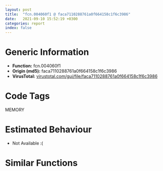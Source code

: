 ```yaml
---
layout: post
title:  "fcn.004060f1 @ faca7110288761a0f664158c1f6c3986"
date:   2021-09-10 15:52:19 +0300
categories: report
index: false
---
```


# Generic Information
- **Function:** fcn.004060f1
- **Origin (md5):** faca7110288761a0f664158c1f6c3986
- **VirusTotal:** [virustotal.com/gui/file/faca7110288761a0f664158c1f6c3986][virustotal_ref]

# Code Tags
<span class="tag" id="MEMORY">MEMORY</span>


# Estimated Behaviour
<ul><li class="bhv-desc" id="na">Not Available :(</li></ul>

# Similar Functions
<script type="text/javascript" src="https://www.gstatic.com/charts/loader.js"></script>
<script type="text/javascript">

    google.charts.load('current', {'packages':['corechart']});
    google.charts.setOnLoadCallback(drawChart);

    function drawChart() {
    var data = new google.visualization.DataTable();
        data.addColumn('number', 'X');
        data.addColumn('number', 'Y');
        data.addColumn({type: 'string', role: 'tooltip', 'p': {'html': true}});
        data.addColumn({'type': 'string', 'role': 'style'});
        
        data.addRows([
    [0, 0, '<b><a href="/report/fcn.004060f1@faca7110288761a0f664158c1f6c3986">fcn.004060f1</a><br>@faca7110288761a0f664158c1f6c3986</b><br>', 'point { fill-color: #e0440e; }'],

        ]);

    var options = {
        title: 'Similarity Plot',
        legend: 'none',
        colors: ['#dedbd9', '#e6693e', '#ec8f6e', '#f3b49f', '#f6c7b6'],
        tooltip: {isHtml: true, trigger: 'both'},
        explorer: {
        actions: ["dragToZoom", "rightClickToReset"],
        },
        chartArea: {
        width: '80%',
        height: '80%'
        },
        width: '100%',
        height: '100%'
    };

    var chart = new google.visualization.ScatterChart(document.getElementById('chart_div'));

    chart.draw(data, options);
    }
    
</script>


<div id="chart_div" style="width: 100%px; height: 100%;"></div>

# Disassembled Code
{% highlight nasm %}

push ebp
mov ebp, esp
sub esp, 0xd0
push edi
cmp dword[ebp-0x48], 0x161
jae off.b49
mov eax, dword[ebp-0x94]
cmp eax, dword[ebp-8]
jne off.b49
cmp dword[ebp-0x84], 0x21b
jb off.b49
mov dword[ebp-0x6c], 0x95d
cmp dword[ebp-0x20], 0x1bb
je off.b71
cmp dword[ebp-0x4c], 0
jb off.b71
mov dword[ebp-0x18], 0x19b
mov eax, dword[ebp-0xc]
cmp eax, dword[ebp-0x38]
jb off.b110
cmp dword[ebp-0x60], 0x3a0
jne off.b110
mov eax, dword[ebp-0x54]
cmp eax, dword[ebp-8]
jne off.b110
mov eax, 0x176
sub eax, dword[ebp-0x78]
mov dword[ebp-0x84], eax
and dword[ebp-0xd0], 0
push 6
pop ecx
xor eax, eax
lea edi, [ebp-0xcc]
rep stosd
push 0x84ecc3b
lea eax, [ebp-0xd0]
push eax
call dword[sym.imp.USER32.dll_CallMsgFilterW]
mov dword[ebp-0x1c], eax
mov eax, dword[ebp-0xc]
cmp eax, dword[ebp-0x70]
jne off.b183
cmp dword[ebp-0x60], 0x153
jne off.b183
mov eax, dword[ebp-0x3c]
cmp eax, dword[ebp-0x5c]
jne off.b183
mov dword[ebp-0x70], 0x165
mov eax, dword[ebp-0x4c]
add eax, 0x326
mov dword[ebp-0x28], eax
mov eax, dword[ebp-0x24]
sub eax, dword[ebp-0x30]
mov dword[ebp-8], eax
mov eax, dword[ebp-0x40]
or eax, 0x325
mov dword[ebp-0x4c], eax
mov eax, dword[ebp-0x7c]
mov ecx, dword[ebp-0x38]
lea eax, [ecx+eax-0x209]
mov dword[ebp-0x60], eax
lea eax, [ebp-0x44]
push eax
push 0xffffffffffffffff
call dword[sym.imp.KERNEL32.dll_GetCommModemStatus]
mov dword[ebp-0x44], eax
mov dword[ebp-0x14], 0x37d
mov eax, dword[ebp-0x64]
add eax, 0x263
mov dword[ebp-0x50], eax
push dword[ebp-0x88]
push dword[ebp-0x18]
push dword[ebp-0x58]
push dword[ebp-0x44]
push dword[ebp-0x58]
push dword[ebp-0x30]
push dword[ebp-0xc]
mov edx, dword[ebp-0x78]
mov ecx, dword[ebp-0x3c]
call fcn.00405d0e
mov dword[ebp-0x34], eax
and dword[ebp-0x10], 0
jmp off.b314
mov eax, dword[ebp-0x10]
inc eax
mov dword[ebp-0x10], eax
cmp dword[ebp-0x10], 2
jae off.b333
mov eax, dword[ebp-0x30]
sub eax, 0x2f8
mov dword[ebp-0x2c], eax
jmp off.b307
push 0xed34b7d
call dword[sym.imp.KERNEL32.dll_GetConsoleWindow]
push eax
call dword[sym.imp.USER32.dll_UnregisterHotKey]
mov dword[ebp-0xc], eax
lea eax, [ebp-0x24]
push eax
push dword[ebp-0xc]
push 0
push 0x6c73951
push str.ta60nNn6E3
push str.9Ir0h892I0rDece0t
call sub.WINSPOOL.DRV_GetPrinterDriverDirectoryW
mov dword[ebp-0x68], eax
mov eax, dword[ebp-0x38]
sub eax, dword[ebp-0x48]
mov dword[ebp-8], eax
mov eax, 0x216
sub eax, dword[ebp-0x18]
mov dword[ebp-0x54], eax
mov dword[ebp-0x10], 0x21e
cmp dword[ebp-0x38], 0
jne off.b443
cmp dword[ebp-0x1c], 0
je off.b443
cmp dword[ebp-0x68], 0xad
jb off.b443
mov eax, dword[ebp-0x14]
add eax, dword[ebp-0x78]
mov dword[ebp-0x44], eax
call dword[sym.imp.USER32.dll_GetMenuCheckMarkDimensions]
mov dword[ebp-0x30], eax
cmp dword[ebp-0x18], 0x23c
jb off.b480
mov eax, dword[ebp-0x18]
cmp eax, dword[ebp-0x20]
jne off.b480
mov eax, dword[ebp-0x18]
add eax, 0xe1
mov dword[ebp-0x38], eax
mov eax, dword[ebp-0x34]
sub eax, dword[ebp-0x3c]
add eax, dword[ebp-0x40]
mov dword[ebp-0x18], eax
push dword[ebp-0x5c]
push dword[ebp-0x70]
push dword[ebp-0x6c]
push dword[ebp-0x10]
push dword[ebp-0x28]
mov edx, dword[ebp-0x38]
mov ecx, dword[ebp-0x14]
call fcn.00405e56
mov dword[ebp-0x18], eax
push 0x40
push 0x3000
push 0x1ae41c
push 0
call dword[sym.imp.KERNEL32.dll_VirtualAlloc]
mov dword[ebp-0x9c], eax
push dword[ebp-0x1c]
push dword[ebp-0x10]
push dword[ebp-0x80]
push dword[ebp-0x90]
push dword[ebp-0x88]
push dword[ebp-0x2c]
push dword[ebp-0x8c]
push dword[ebp-0x6c]
mov edx, dword[ebp-0x74]
mov ecx, dword[ebp-0x7c]
call fcn.00405c8d
mov dword[ebp-0x48], eax
mov eax, dword[ebp-0x50]
sub eax, dword[ebp-8]
sub eax, dword[ebp-0x34]
mov dword[ebp-0x20], eax
push dword[ebp-0x1c]
call sub.USER32.dll_DdeGetLastError
mov dword[ebp-0x14], eax
mov eax, 0x60f
sub eax, dword[ebp-0x40]
mov dword[ebp-0x44], eax
mov eax, dword[ebp-0x84]
sub eax, 0x417
mov dword[ebp-0x1c], eax
mov eax, dword[ebp-0x24]
cmp eax, dword[ebp-0x14]
jne off.b659
cmp dword[ebp-0x28], 0x19c
jne off.b665
cmp dword[ebp-0x70], 0
je off.b683
mov eax, dword[ebp-0x94]
sub eax, dword[ebp-0x8c]
sub eax, dword[ebp-0x2c]
mov dword[ebp-0x68], eax
mov eax, dword[ebp-0x30]
mov dword[ebp-0x5c], eax
mov dword[ebp-0x1c], 0x814
mov eax, dword[ebp-0x4c]
sub eax, dword[ebp-0x14]
sub eax, dword[ebp-0x5c]
mov dword[ebp-0x68], eax
mov eax, dword[ebp-0x90]
add eax, dword[ebp-0x3c]
mov dword[ebp-0x2c], eax
mov eax, dword[ebp-0x68]
cmp eax, dword[ebp-0x24]
jbe off.b751
cmp dword[ebp-0x68], 0x28b
jne off.b751
mov eax, dword[ebp-0x10]
add eax, 0xc5
sub eax, dword[ebp-0x74]
mov dword[ebp-0x1c], eax
mov eax, dword[ebp-0x2c]
cmp eax, dword[ebp-0x7c]
je off.b784
mov eax, dword[ebp-0x10]
cmp eax, dword[ebp-0x64]
jae off.b784
mov eax, dword[ebp-0x84]
add eax, 0x37d
mov dword[ebp-0x94], eax
mov eax, dword[ebp-0x34]
sub eax, dword[ebp-0xc]
mov dword[ebp-0x50], eax
mov eax, dword[ebp-0x9c]
add eax, 0xd4000
mov dword[ebp-0x9c], eax
mov eax, dword[ebp-0x24]
cmp eax, dword[ebp-0x3c]
je off.b841
cmp dword[ebp-0x1c], 0x2c4
je off.b841
mov eax, dword[ebp-0x80]
sub eax, dword[ebp-0x64]
add eax, 0x2dc
mov dword[ebp-0x2c], eax
mov eax, dword[ebp-0x2c]
cmp eax, dword[ebp-0x10]
jb off.b869
cmp dword[ebp-0x3c], 0x84
jb off.b876
mov eax, dword[ebp-0x8c]
cmp eax, dword[ebp-0x50]
ja off.b876
mov dword[ebp-0x14], 0xfffffde5
mov eax, 0x3d4
sub eax, dword[ebp-0x70]
add eax, dword[ebp-0x30]
mov dword[ebp-0x1c], eax
mov eax, 0x1e3
sub eax, dword[ebp-0x7c]
add eax, dword[ebp-0x3c]
mov dword[ebp-0x64], eax
mov dword[ebp-0xac], 0x4d8578
cmp dword[ebp-0x84], 0x325
jb off.b935
cmp dword[ebp-0x34], 0xc1
jae off.b946
mov eax, dword[ebp-0x58]
add eax, 0x368
mov dword[ebp-0x48], eax
mov eax, dword[ebp-0xc]
add eax, 0x89
mov dword[ebp-0x88], eax
cmp dword[ebp-0x7c], 0x6a
jne off.b986
cmp dword[ebp-0x50], 0x200
jae off.b986
mov eax, dword[ebp-0x64]
sub eax, 0x103
mov dword[ebp-0x38], eax
and dword[ebp-4], 0
mov eax, dword[ebp-0x54]
sub eax, dword[ebp-0x60]
mov dword[ebp-0x64], eax
cmp dword[ebp-0x74], 0x1fa
jb off.b1017
cmp dword[ebp-0x58], 0x18a
je off.b1025
mov eax, dword[ebp-0x48]
cmp eax, dword[ebp-0x10]
je off.b1039
mov eax, dword[ebp-0x60]
sub eax, 0xa4
sub eax, dword[ebp-0x40]
mov dword[ebp-0x78], eax
mov eax, dword[ebp-0x2c]
sub eax, 0x2b8
sub eax, dword[ebp-0x2c]
mov dword[ebp-0x38], eax
mov eax, dword[ebp-0x14]
add eax, 0x19a
mov dword[ebp-0x54], eax
mov dword[ebp-0x18], 0x247
mov eax, dword[ebp-0x40]
add eax, 0x3f1
mov dword[ebp-0x44], eax
mov dword[ebp-0xa4], 0x2da156ff
mov eax, dword[ebp-0x60]
add eax, 0x377
sub eax, dword[ebp-0x58]
mov dword[ebp-0x6c], eax
mov dword[ebp-0x98], 0xf5c289cc
mov eax, dword[ebp-0x10]
add eax, 0x110
mov dword[ebp-0x14], eax
mov eax, dword[ebp-0x40]
sub eax, 0x1e5
mov dword[ebp-0x6c], eax
mov dword[ebp-0xa0], 0xa49fd9c0
cmp dword[ebp-0x20], 0
jae off.b1181
cmp dword[ebp-8], 0x164
jbe off.b1181
cmp dword[ebp-0x40], 0x33d
je off.b1181
mov eax, dword[ebp-0x30]
sub eax, dword[ebp-0x6c]
mov dword[ebp-0x34], eax
mov eax, dword[ebp-0x30]
cmp eax, dword[ebp-0x24]
jne off.b1201
cmp dword[ebp-0x94], 0x3cc
je off.b1213
mov eax, dword[ebp-0xc]
sub eax, dword[ebp-0x1c]
sub eax, dword[ebp-0x3c]
mov dword[ebp-0x24], eax
mov dword[ebp-0xa8], 0x666420d1
mov eax, dword[ebp-0x1c]
or eax, 0x28a
mov dword[ebp-0x10], eax
mov dword[ebp-0x30], 0x4ba
mov dword[ebp-0x80], 0x35f
and dword[ebp-4], 0
cmp dword[ebp-4], 0xa738
jae off.b3215
mov eax, dword[ebp-0x18]
cmp eax, dword[ebp-0x40]
jbe off.b1289
mov eax, dword[ebp-0x34]
cmp eax, dword[ebp-0x48]
je off.b1298
mov eax, dword[ebp-0x14]
cmp eax, dword[ebp-0x4c]
jae off.b1298
mov eax, dword[ebp-0x4c]
sub eax, dword[ebp-0x50]
mov dword[ebp-0x6c], eax
cmp dword[ebp-0x34], 0x2f8
jae off.b1316
cmp dword[ebp-0x60], 0x2c7
jbe off.b1327
mov eax, 0xfffffe4a
sub eax, dword[ebp-0x18]
mov dword[ebp-0x2c], eax
mov eax, dword[ebp-0xa4]
xor eax, dword[ebp-0x98]
mov dword[ebp-0xa4], eax
mov eax, dword[ebp-8]
add eax, dword[ebp-0x7c]
mov dword[ebp-0x78], eax
mov eax, dword[ebp-0x64]
sub eax, dword[ebp-0x2c]
mov dword[ebp-0x10], eax
mov eax, dword[ebp-0x98]
add eax, dword[ebp-0xa0]
mov dword[ebp-0x98], eax
mov eax, dword[ebp-0x30]
add eax, 0x3c7
mov dword[ebp-0x3c], eax
mov eax, dword[ebp-0x2c]
add eax, 0x17b
mov dword[ebp-0x34], eax
mov eax, dword[ebp-0xa0]
xor eax, dword[ebp-0xa8]
mov dword[ebp-0xa0], eax
mov eax, dword[ebp-0x38]
cmp eax, dword[ebp-8]
jae off.b1456
cmp dword[ebp-0x10], 0x2e4
je off.b1456
cmp dword[ebp-0x24], 0x131
jae off.b1456
mov dword[ebp-0x28], 0x503
jmp off.b1470
mov eax, dword[ebp-0x24]
sub eax, dword[ebp-0x70]
sub eax, 0x3a3
mov dword[ebp-0x40], eax
mov eax, dword[ebp-0xa8]
xor eax, dword[ebp-0xa0]
mov dword[ebp-0xa8], eax
mov eax, dword[ebp-0x80]
add eax, 0x380
mov dword[ebp-0x8c], eax
mov eax, dword[ebp-0x24]
cmp eax, dword[ebp-0x1c]
je off.b1527
cmp dword[ebp-0x80], 0x373
je off.b1527
mov eax, dword[ebp-0x60]
cmp eax, dword[ebp-0x1c]
je off.b1538
mov eax, dword[ebp-0x2c]
sub eax, 0x4d1
mov dword[ebp-0x7c], eax
mov eax, dword[ebp-0x98]
add eax, dword[ebp-0xa4]
mov dword[ebp-0x98], eax
mov eax, dword[ebp-0x20]
cmp eax, dword[ebp-0x28]
je off.b1581
mov eax, dword[ebp-0x10]
cmp eax, dword[ebp-0x3c]
je off.b1595
cmp dword[ebp-0x5c], 0x325
jne off.b1595
mov eax, dword[ebp-0x30]
sub eax, 0x375
sub eax, dword[ebp-0x20]
mov dword[ebp-0x2c], eax
cmp dword[ebp-0x28], 0
jne off.b1624
cmp dword[ebp-0x58], 0x238
je off.b1624
mov eax, dword[ebp-8]
add eax, 0xd9
sub eax, dword[ebp-0x18]
mov dword[ebp-0x58], eax
mov dword[ebp-0x84], 0x5dd
mov eax, dword[ebp-0x9c]
add eax, dword[ebp-4]
mov dword[ebp-0xb0], eax
cmp dword[ebp-0x2c], 0x1ab
je off.b1666
mov eax, dword[ebp-0x54]
cmp eax, dword[ebp-0x74]
jne off.b1677
mov eax, dword[ebp-0x6c]
sub eax, 0x289
mov dword[ebp-0x30], eax
mov dword[ebp-0x54], 0x386
mov eax, dword[ebp-0x38]
add eax, dword[ebp-0x14]
add eax, dword[ebp-0x30]
mov dword[ebp-0x5c], eax
mov eax, 0x1af
sub eax, dword[ebp-0x40]
sub eax, dword[ebp-0x4c]
mov dword[ebp-0xc], eax
mov eax, dword[ebp-0xac]
add eax, dword[ebp-4]
mov dword[ebp-0xb4], eax
cmp dword[ebp-0x64], 0x378
je off.b1742
mov eax, dword[ebp-0x58]
cmp eax, dword[ebp-0x2c]
jne off.b1750
mov eax, dword[ebp-0x24]
cmp eax, dword[ebp-0xc]
jae off.b1757
mov dword[ebp-0x3c], 0x345
mov eax, dword[ebp-0x5c]
cmp eax, dword[ebp-0x7c]
jae off.b1785
cmp dword[ebp-0x84], 0x313
jae off.b1796
mov eax, dword[ebp-0x38]
cmp eax, dword[ebp-0x80]
jae off.b1796
mov eax, 0x9d
sub eax, dword[ebp-0x34]
mov dword[ebp-0x28], eax
mov eax, dword[ebp-0xb4]
mov eax, dword[eax]
xor eax, dword[ebp-0xa4]
mov ecx, dword[ebp-0xb0]
mov dword[ecx], eax
mov eax, dword[ebp-0x38]
add eax, 0x25c
mov dword[ebp-0x80], eax
cmp dword[ebp-0x38], 0x17a
jne off.b1859
cmp dword[ebp-0x68], 0x11f
jb off.b1859
cmp dword[ebp-0x84], 0x1b5
jne off.b1866
mov dword[ebp-0x7c], 0xa0
mov eax, dword[ebp-0x38]
add eax, 0x2c8
mov dword[ebp-0x74], eax
and dword[ebp-0x20], 0
jmp off.b1890
mov eax, dword[ebp-0x20]
inc eax
mov dword[ebp-0x20], eax
cmp dword[ebp-0x20], 1
jae off.b1912
mov eax, dword[ebp-0x88]
sub eax, 0x16e
mov dword[ebp-0x3c], eax
jmp off.b1883
mov eax, dword[ebp-0x14]
sub eax, dword[ebp-0x18]
add eax, 0x293
mov dword[ebp-0x44], eax
mov eax, dword[ebp-0x28]
add eax, dword[ebp-0x3c]
mov dword[ebp-0x18], eax
mov eax, dword[ebp-0x3c]
sub eax, 0x2dd
mov dword[ebp-0x40], eax
mov dword[ebp-0x28], 0x142
mov eax, dword[ebp-0x14]
mov ecx, dword[ebp-0x74]
lea eax, [ecx+eax+0xc9]
mov dword[ebp-0x18], eax
mov eax, dword[ebp-4]
sub eax, 0xc7c0b
mov dword[ebp-4], eax
mov eax, 0x2b9
sub eax, dword[ebp-0x20]
mov dword[ebp-0x74], eax
mov eax, dword[ebp-0x70]
cmp eax, dword[ebp-0x60]
jb off.b2016
mov eax, dword[ebp-8]
cmp eax, dword[ebp-0x48]
jne off.b2016
cmp dword[ebp-0x34], 0x3e1
jne off.b2023
mov dword[ebp-0x50], 0xffffff52
mov eax, 0x3cd
sub eax, dword[ebp-0x84]
mov dword[ebp-0x24], eax
and dword[ebp-8], 0
jmp off.b2050
mov eax, dword[ebp-8]
inc eax
mov dword[ebp-8], eax
cmp dword[ebp-8], 2
jae off.b2067
push 0x39
pop eax
sub eax, dword[ebp-0x44]
mov dword[ebp-0x2c], eax
jmp off.b2043
mov eax, dword[ebp-0x90]
cmp eax, dword[ebp-0xc]
jae off.b2098
cmp dword[ebp-0xc], 0xf0
je off.b2098
mov eax, dword[ebp-0x5c]
add eax, 0x3b1
mov dword[ebp-0x1c], eax
cmp dword[ebp-0x54], 0x305
jne off.b2113
cmp dword[ebp-0x30], 0
jbe off.b2123
mov dword[ebp-0x84], 0xffffff85
mov eax, 0xf1
sub eax, dword[ebp-0x50]
sub eax, 0x2a3
mov dword[ebp-0x18], eax
mov eax, dword[ebp-4]
add eax, 0x141d6
mov dword[ebp-4], eax
mov eax, dword[ebp-0x34]
add eax, dword[ebp-0x44]
mov dword[ebp-0x4c], eax
and dword[ebp-0x48], 0
jmp off.b2172
mov eax, dword[ebp-0x48]
inc eax
mov dword[ebp-0x48], eax
cmp dword[ebp-0x48], 1
jae off.b2189
mov eax, dword[ebp-0x54]
sub eax, dword[ebp-0x50]
mov dword[ebp-0x40], eax
jmp off.b2165
mov dword[ebp-0x58], 0xfffffeda
mov dword[ebp-0x1c], 0x131
mov eax, dword[ebp-0x50]
add eax, 0x1b4
mov dword[ebp-0x44], eax
mov eax, dword[ebp-0x24]
add eax, 0x248
mov dword[ebp-0x78], eax
mov eax, dword[ebp-0x68]
cmp eax, dword[ebp-0x90]
je off.b2253
mov eax, dword[ebp-0x78]
cmp eax, dword[ebp-0x40]
jne off.b2253
cmp dword[ebp-0x10], 0x86
jne off.b2269
mov eax, dword[ebp-0x68]
mov ecx, dword[ebp-0x1c]
lea eax, [ecx+eax-0x153]
mov dword[ebp-8], eax
mov eax, dword[ebp-4]
sub eax, 0x79f83
mov dword[ebp-4], eax
cmp dword[ebp-0x70], 0
ja off.b2306
cmp dword[ebp-0x80], 0x357
je off.b2306
mov eax, dword[ebp-0x44]
cmp eax, dword[ebp-0x90]
jne off.b2315
mov eax, dword[ebp-0x20]
add eax, dword[ebp-0x48]
mov dword[ebp-0x5c], eax
mov eax, 0x89
sub eax, dword[ebp-0x88]
add eax, 0x3c5
mov dword[ebp-8], eax
mov eax, dword[ebp-0x7c]
cmp eax, dword[ebp-0x54]
jb off.b2370
cmp dword[ebp-0x28], 0x1d3
jne off.b2370
mov eax, dword[ebp-0x58]
cmp eax, dword[ebp-0x30]
jne off.b2370
mov eax, 0x3ef
sub eax, dword[ebp-0x18]
mov dword[ebp-0x5c], eax
mov eax, dword[ebp-0x48]
add eax, dword[ebp-0x18]
sub eax, dword[ebp-0x3c]
mov dword[ebp-0xc], eax
mov eax, dword[ebp-0x64]
sub eax, dword[ebp-0x60]
sub eax, dword[ebp-0x74]
mov dword[ebp-0x54], eax
mov eax, dword[ebp-0x28]
sub eax, dword[ebp-0x50]
mov dword[ebp-0x6c], eax
mov dword[ebp-0x28], 0xfffffdec
mov eax, dword[ebp-4]
add eax, 0x7ee01
mov dword[ebp-4], eax
mov dword[ebp-0x34], 0x658
cmp dword[ebp-0x28], 0x2e8
jae off.b2464
mov eax, dword[ebp-0xc]
cmp eax, dword[ebp-0x30]
jbe off.b2464
mov eax, 0x3ca
sub eax, dword[ebp-0x90]
sub eax, 0x32e
mov dword[ebp-0x4c], eax
mov eax, dword[ebp-0x48]
add eax, 0x3c9
mov dword[ebp-0x80], eax
mov eax, dword[ebp-0x2c]
add eax, 0x85
mov dword[ebp-0x14], eax
mov eax, dword[ebp-0x14]
sub eax, dword[ebp-0x10]
mov dword[ebp-0x1c], eax
mov eax, dword[ebp-0x58]
sub eax, 0x2b6
mov dword[ebp-0x30], eax
mov eax, dword[ebp-4]
add eax, 0x9590
mov dword[ebp-4], eax
mov eax, dword[ebp-0x40]
add eax, 0x2c6
sub eax, dword[ebp-0x20]
mov dword[ebp-0x50], eax
mov eax, dword[ebp-0x88]
add eax, 0xb5
mov dword[ebp-0x78], eax
mov eax, dword[ebp-8]
add eax, dword[ebp-0xc]
or eax, 0x2b7
mov dword[ebp-0x78], eax
mov eax, 0x196
sub eax, dword[ebp-0x54]
add eax, dword[ebp-0x5c]
mov dword[ebp-0x28], eax
mov eax, dword[ebp-0x50]
sub eax, 0x6a1
mov dword[ebp-0x48], eax
mov dword[ebp-0x38], 0x13f
mov eax, dword[ebp-0x6c]
sub eax, 0x2af
mov dword[ebp-0x14], eax
cmp dword[ebp-0x60], 0x12d
jae off.b2631
cmp dword[ebp-0x20], 0x2de
jb off.b2631
mov eax, 0x18a
sub eax, dword[ebp-0x4c]
mov dword[ebp-0x54], eax
cmp dword[ebp-0x74], 0x3b1
jb off.b2666
cmp dword[ebp-0x88], 0x1dd
je off.b2666
mov eax, dword[ebp-0xc]
add eax, 0x37e
mov dword[ebp-0x84], eax
mov eax, dword[ebp-0x1c]
cmp eax, dword[ebp-0x68]
ja off.b2683
cmp dword[ebp-8], 0x1dc
ja off.b2692
cmp dword[ebp-0x40], 0x33e
jae off.b2704
mov eax, dword[ebp-0x44]
sub eax, dword[ebp-0x28]
add eax, dword[ebp-0x64]
mov dword[ebp-0x24], eax
mov eax, dword[ebp-4]
sub eax, 0x49097
mov dword[ebp-4], eax
mov eax, dword[ebp-0x38]
add eax, 0x10c
mov dword[ebp-0x50], eax
cmp dword[ebp-0x54], 0x39f
jne off.b2755
cmp dword[ebp-0x14], 0x278
jne off.b2755
mov eax, dword[ebp-0xc]
add eax, 0x34d
mov dword[ebp-0x1c], eax
mov eax, dword[ebp-0x50]
add eax, 0x1a8
mov dword[ebp-0x4c], eax
cmp dword[ebp-0xc], 0x3e7
jb off.b2793
cmp dword[ebp-0xc], 0x313
jb off.b2800
cmp dword[ebp-0x24], 0x1ef
je off.b2800
mov dword[ebp-0x4c], 0x51f
mov eax, dword[ebp-0x20]
sub eax, 0x5ed
mov dword[ebp-0x8c], eax
mov eax, dword[ebp-8]
add eax, 0x309
mov dword[ebp-0x34], eax
mov eax, dword[ebp-0x88]
sub eax, 0x20
mov dword[ebp-0x34], eax
cmp dword[ebp-0x64], 0x129
je off.b2866
mov eax, dword[ebp-0x8c]
cmp eax, dword[ebp-0x4c]
je off.b2866
mov eax, dword[ebp-0x4c]
sub eax, dword[ebp-8]
mov dword[ebp-0x28], eax
mov eax, dword[ebp-0x58]
cmp eax, dword[ebp-0x5c]
je off.b2883
cmp dword[ebp-0x78], 0x2f2
jae off.b2899
mov eax, 0x25f
sub eax, dword[ebp-0x68]
sub eax, 0xdd
mov dword[ebp-0x24], eax
mov eax, dword[ebp-4]
add eax, 0xfd52a
mov dword[ebp-4], eax
mov eax, dword[ebp-0x58]
sub eax, 0x216
sub eax, dword[ebp-0x1c]
mov dword[ebp-0x34], eax
mov dword[ebp-0x44], 0xffffffc0
mov eax, dword[ebp-0x4c]
sub eax, 0x2ae
mov dword[ebp-0x5c], eax
mov eax, dword[ebp-0x70]
add eax, dword[ebp-0x60]
add eax, dword[ebp-0x18]
mov dword[ebp-0x38], eax
mov dword[ebp-0x10], 0x23c
mov eax, dword[ebp-0x74]
cmp eax, dword[ebp-0x40]
jne off.b2977
mov eax, dword[ebp-0x54]
cmp eax, dword[ebp-0xc]
jb off.b2996
mov eax, dword[ebp-0x6c]
mov ecx, dword[ebp-0x48]
lea eax, [ecx+eax-0x2f0]
mov dword[ebp-0x90], eax
mov eax, dword[ebp-0x10]
add eax, dword[ebp-0x18]
mov dword[ebp-0x64], eax
mov eax, dword[ebp-0x70]
sub eax, 0x707
mov dword[ebp-0x90], eax
mov eax, dword[ebp-0x20]
sub eax, 0x346
mov dword[ebp-0x44], eax
mov dword[ebp-0x5c], 0x281
mov eax, dword[ebp-4]
add eax, 0x6d6dc
mov dword[ebp-4], eax
mov eax, 0x18f
sub eax, dword[ebp-0x40]
mov dword[ebp-0x88], eax
cmp dword[ebp-0x60], 0x1a4
je off.b3086
mov eax, dword[ebp-0x74]
cmp eax, dword[ebp-0x20]
jne off.b3086
mov dword[ebp-0x3c], 0x1cd
mov dword[ebp-0x44], 0x3bb
mov eax, dword[ebp-0x4c]
cmp eax, dword[ebp-0x20]
je off.b3107
cmp dword[ebp-0x68], 0
je off.b3121
mov eax, dword[ebp-0x8c]
sub eax, 0x25a
mov dword[ebp-0x34], eax
mov eax, dword[ebp-0x18]
cmp eax, dword[ebp-0x24]
ja off.b3138
cmp dword[ebp-0x54], 0x25f
jne off.b3150
mov eax, dword[ebp-0x80]
add eax, dword[ebp-0x94]
mov dword[ebp-0x48], eax
mov eax, dword[ebp-0x14]
cmp eax, dword[ebp-0x74]
je off.b3177
mov eax, dword[ebp-0x80]
cmp eax, dword[ebp-0x30]
jne off.b3177
mov eax, dword[ebp-0xc]
add eax, 0x281
mov dword[ebp-0x14], eax
mov eax, 0x1dc
sub eax, dword[ebp-0x68]
mov dword[ebp-0x70], eax
mov eax, dword[ebp-4]
add eax, 0x754d4
mov dword[ebp-4], eax
mov eax, dword[ebp-4]
sub eax, 0xf1a18
mov dword[ebp-4], eax
jmp off.b1252
push dword[ebp-0x64]
push dword[ebp-0x50]
push dword[ebp-0x20]
push dword[ebp-0x3c]
push dword[ebp-0x50]
push dword[ebp-0x14]
push dword[ebp-0x58]
push dword[ebp-0x90]
mov edx, dword[ebp-0x34]
mov ecx, dword[ebp-0x7c]
call fcn.00405bc5
mov dword[ebp-8], eax
mov eax, dword[ebp-0x9c]
add eax, 0x898b
mov dword[0x4ed16c], eax
cmp dword[ebp-0x60], 0x119
jne off.b3300
mov eax, dword[ebp-0x30]
cmp eax, dword[ebp-0x10]
jbe off.b3300
mov eax, dword[ebp-0xc]
add eax, 0x1dc
mov dword[ebp-0x78], eax
mov eax, dword[ebp-0x28]
cmp eax, dword[ebp-0x6c]
jne off.b3325
mov eax, dword[ebp-0x58]
cmp eax, dword[ebp-0x5c]
je off.b3325
cmp dword[ebp-0x3c], 0x182
je off.b3339
mov eax, dword[ebp-0x8c]
sub eax, 0x2a1
mov dword[ebp-0x54], eax
cmp dword[ebp-0x28], 0x3e4
jae off.b3354
cmp dword[ebp-0x10], 0
ja off.b3362
mov eax, dword[ebp-0x14]
cmp eax, dword[ebp-0x44]
je off.b3376
mov eax, 0x225
sub eax, dword[ebp-0x88]
mov dword[ebp-0x64], eax
mov eax, dword[ebp-0x7c]
sub eax, 0x1ef
mov dword[ebp-0x40], eax
push dword[ebp-0x8c]
push dword[ebp-0x4c]
push dword[ebp-0x94]
push dword[ebp-0x8c]
push dword[ebp-0x88]
push dword[ebp-8]
push dword[ebp-0x24]
mov edx, dword[ebp-0x28]
mov ecx, dword[ebp-0x70]
call fcn.00405c20
mov dword[ebp-0x44], eax
cmp dword[ebp-0x2c], 0x1a7
jbe off.b3451
mov eax, dword[ebp-0x38]
cmp eax, dword[ebp-0x58]
jne off.b3465
mov eax, dword[ebp-0x20]
add eax, 0x143
sub eax, dword[ebp-0xc]
mov dword[ebp-0x80], eax
mov eax, dword[ebp-0x78]
sub eax, 0x180
sub eax, dword[ebp-0x14]
mov dword[ebp-0x1c], eax
mov eax, dword[ebp-0xc]
sub eax, dword[ebp-0x24]
sub eax, 0x213
mov dword[ebp-0x44], eax
mov eax, 0xfffffda6
sub eax, dword[ebp-0x6c]
mov dword[ebp-0x24], eax
mov eax, dword[ebp-0x94]
cmp eax, dword[ebp-0x18]
jbe off.b3527
cmp dword[ebp-0x90], 0xa4
jne off.b3535
mov eax, dword[ebp-0x34]
cmp eax, dword[ebp-0x70]
jb off.b3542
mov dword[ebp-0x10], 0x46
pop edi
mov esp, ebp
pop ebp
ret

{% endhighlight %}

[virustotal_ref]: https://www.virustotal.com/gui/file/faca7110288761a0f664158c1f6c3986